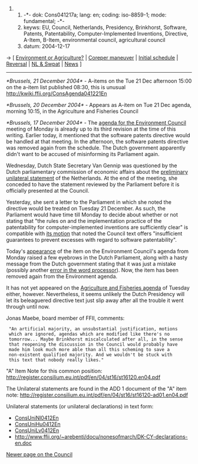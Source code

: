 1.  1.  -\*- dok: Cons041217a; lang: en; coding: iso-8859-1; mode:
        fundamental; -\*-
    2.  keyws: EU, Council, Netherlands, Presidency, Brinkhorst,
        Software, Patents, Patentability, Computer-Implemented
        Inventions, Directive, A-Item, B-Item, environmental council,
        agricultural council
    3.  datum: 2004-12-17

-\> \[ [ Environment or Agriculture?](Cons041217En "wikilink") \| [
Coreper maneuver](Cons041215En "wikilink") \| [ Initial
schedule](Cons041213En "wikilink") \| [
Reversal](ConsRevers04En "wikilink") \| [ NL &
Swpat](SwpatnlEn "wikilink") \| [ News](SwpatcninoEn "wikilink") \]

------------------------------------------------------------------------

*\*Brussels, 21 December 2004\** - A-items on the Tue 21 Dec afternoon
15:00 on the a-item list published 08:30, this is unusual
<http://kwiki.ffii.org/ConsAgenda041221En>

*\*Brussels, 20 December 2004\** - Appears as A-item on Tue 21 Dec
agenda, morning 10:15, in the Agriculture and Fisheries Council

*\*Brussels, 17 December 2004\** - The [agenda for the Environment
Council](http://ue.eu.int/ueDocs/cms_Data/docs/pressData/en/envir/83092.pdf "wikilink")
meeting of Monday is already up to its third revision at the time of
this writing. Earlier today, it mentioned that the software patents
directive would be handled at that meeting. In the afternoon, the
software patents directive was removed again from the schedule. The
Dutch government apparently didn\'t want to be accused of misinforming
its Parliament again.

Wednesday, Dutch State Secretary Van Gennip was questioned by the Dutch
parliamentary commission of economic affairs about the [preliminary
unilateral
statement](http://register.consilium.eu.int/pdf/en/04/st14/st14574-ad01co01.en04.pdf "wikilink")
of the Netherlands. At the end of the meeting, she conceded to have the
statement reviewed by the Parliament before it is officially presented
at the Council.

Yesterday, she sent a letter to the Parliament in which she noted the
directive would be treated on Tuesday 21 December. As such, the
Parliament would have time till Monday to decide about whether or not
stating that \"the rules on and the implementation practice of the
patentability for computer-implemented inventions are sufficiently
clear\" is compatible with [ its motion](NlMot040701En "wikilink") that
noted the Council text offers \"insufficient guarantees to prevent
excesses with regard to software patentability\".

Today\'s [ appearance](Cons041217En "wikilink") of the item on the
Environment Council\'s agenda from Monday raised a few eyebrows in the
Dutch Parliament, along with a hasty message from the Dutch government
stating that it was just a mistake (possibly another [ error in the word
processor](NlVote040701En "wikilink")). Now, the item has been removed
again from the Environment agenda.

It has not yet appeared on the [Agriculture and Fisheries
agenda](http://ue.eu.int/cms3_applications/Applications/newsRoom/loadbook.asp?BID=1000&LANG=2&cmsId=364 "wikilink")
of Tuesday either, however. Nevertheless, it seems unlikely the Dutch
Presidency will let its beleaguered directive text just slip away after
all the trouble it went through until now.

Jonas Maebe, board member of FFII, comments:

` "An artificial majority, an unsubstantial justification, motions`\
` which are ignored, agendas which are modified like there's no`\
` tomorrow... Maybe Brinkhorst miscalculated after all, in the sense`\
` that reopening the discussion in the Council would probably have`\
` made him look much more able than all this scheming to save a`\
` non-existent qualified majority. And we wouldn't be stuck with`\
` this text that nobody really likes."`

\"A\" Item Note for this common position:
<http://register.consilium.eu.int/pdf/en/04/st16/st16120.en04.pdf>

The Unilateral statements are found in the ADD 1 document of the \"A\"
item note:
<http://register.consilium.eu.int/pdf/en/04/st16/st16120-ad01.en04.pdf>

Unilateral statements (or unilateral declarations) in text form:

-   [ConsUniNl0412En](ConsUniNl0412En "wikilink")
-   [ConsUniHu0412En](ConsUniHu0412En "wikilink")
-   [ConsUniLv0412En](ConsUniLv0412En "wikilink")
-   <http://www.ffii.org/~arebenti/docu/nonesofmarch/DK-CY-declarations-en.doc>

[Newer page on the Council](http:LtrFfiiCons050308En "wikilink")
